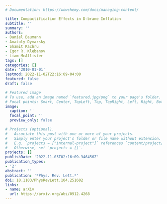 ```yaml
---
# Documentation: https://wowchemy.com/docs/managing-content/

title: Compactification Effects in D-brane Inflation
subtitle: ''
summary: ''
authors:
- Daniel Baumann
- Anatoly Dymarsky
- Shamit Kachru
- Igor R. Klebanov
- Liam McAllister
tags: []
categories: []
date: '2010-01-01'
lastmod: 2022-11-02T22:16:09-04:00
featured: false
draft: false

# Featured image
# To use, add an image named `featured.jpg/png` to your page's folder.
# Focal points: Smart, Center, TopLeft, Top, TopRight, Left, Right, BottomLeft, Bottom, BottomRight.
image:
  caption: ''
  focal_point: ''
  preview_only: false

# Projects (optional).
#   Associate this post with one or more of your projects.
#   Simply enter your project's folder or file name without extension.
#   E.g. `projects = ["internal-project"]` references `content/project/deep-learning/index.md`.
#   Otherwise, set `projects = []`.
projects: []
publishDate: '2022-11-03T02:16:09.346456Z'
publication_types:
- '2'
abstract: ''
publication: '*Phys. Rev. Lett.*'
doi: 10.1103/PhysRevLett.104.251602
links:
- name: arXiv
  url: https://arxiv.org/abs/0912.4268
---
```

